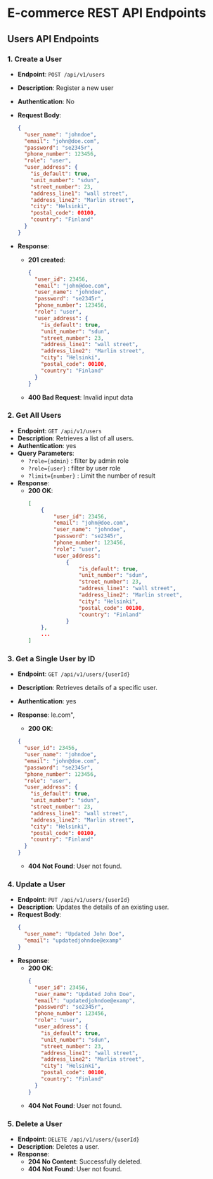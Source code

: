 # E-commerce REST API Endpoints

## **Users API Endpoints**

### 1. **Create a User**

- **Endpoint**: `POST /api/v1/users`
- **Description**: Register a new user
- **Authentication**: No
- **Request Body**:

  ```json
  {
    "user_name": "johndoe",
    "email": "john@doe.com",
    "password": "se2345r",
    "phone_number": 123456,
    "role": "user",
    "user_address": {
      "is_default": true,
      "unit_number": "sdun",
      "street_number": 23,
      "address_line1": "wall street",
      "address_line2": "Marlin street",
      "city": "Helsinki",
      "postal_code": 00100,
      "country": "Finland"
    }
  }
  ```

- **Response**:
  - **201 created**:
    ```json
    {
      "user_id": 23456,
      "email": "john@doe.com",
      "user_name": "johndoe",
      "password": "se2345r",
      "phone_number": 123456,
      "role": "user",
      "user_address": {
        "is_default": true,
        "unit_number": "sdun",
        "street_number": 23,
        "address_line1": "wall street",
        "address_line2": "Marlin street",
        "city": "Helsinki",
        "postal_code": 00100,
        "country": "Finland"
      }
    }
    ```
  - **400 Bad Request**: Invalid input data

### 2. **Get All Users**

- **Endpoint**: `GET /api/v1/users`
- **Description**: Retrieves a list of all users.
- **Authentication**: yes
- **Query Parameters**:
  - `?role={admin}` : filter by admin role
  - `?role={user}` : filter by user role
  - `?limit={number}` : Limit the number of result
- **Response**:
  - **200 OK**:
    ```json
    [
        {
            "user_id": 23456,
            "email": "john@doe.com",
            "user_name": "johndoe",
            "password": "se2345r",
            "phone_number": 123456,
            "role": "user",
            "user_address":
                {
                    "is_default": true,
                    "unit_number": "sdun",
                    "street_number": 23,
                    "address_line1": "wall street",
                    "address_line2": "Marlin street",
                    "city": "Helsinki",
                    "postal_code": 00100,
                    "country": "Finland"
                }
        },
        ...
    ]
    ```

### 3. **Get a Single User by ID**

- **Endpoint**: `GET /api/v1/users/{userId}`
- **Description**: Retrieves details of a specific user.
- **Authentication**: yes
- **Response**:
  le.com",

  - **200 OK**:

  ```json
  {
    "user_id": 23456,
    "user_name": "johndoe",
    "email": "john@doe.com",
    "password": "se2345r",
    "phone_number": 123456,
    "role": "user",
    "user_address": {
      "is_default": true,
      "unit_number": "sdun",
      "street_number": 23,
      "address_line1": "wall street",
      "address_line2": "Marlin street",
      "city": "Helsinki",
      "postal_code": 00100,
      "country": "Finland"
    }
  }
  ```

  - **404 Not Found**: User not found.

### 4. **Update a User**

- **Endpoint**: `PUT /api/v1/users/{userId}`
- **Description**: Updates the details of an existing user.
- **Request Body**:
  ```json
  {
    "user_name": "Updated John Doe",
    "email": "updatedjohndoe@examp"
  }
  ```
- **Response**:
  - **200 OK**:
    ```json
    {
      "user_id": 23456,
      "user_name": "Updated John Doe",
      "email": "updatedjohndoe@examp",
      "password": "se2345r",
      "phone_number": 123456,
      "role": "user",
      "user_address": {
        "is_default": true,
        "unit_number": "sdun",
        "street_number": 23,
        "address_line1": "wall street",
        "address_line2": "Marlin street",
        "city": "Helsinki",
        "postal_code": 00100,
        "country": "Finland"
      }
    }
    ```
  - **404 Not Found**: User not found.

### 5. **Delete a User**

- **Endpoint**: `DELETE /api/v1/users/{userId}`
- **Description**: Deletes a user.
- **Response**:
  - **204 No Content**: Successfully deleted.
  - **404 Not Found**: User not found.
